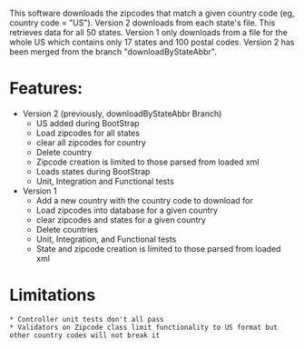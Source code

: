 This software downloads the zipcodes that match a given country code (eg, country code = "US").  Version 2 downloads from each state's file.  This retrieves data for all 50 states.  Version 1 only downloads from a file for the whole US which contains only 17 states and 100 postal codes.  Version 2 has been merged from the branch "downloadByStateAbbr".

# Features:
* Version 2 (previously, downloadByStateAbbr Branch)
    * US added during BootStrap
    * Load zipcodes for all states
    * clear all zipcodes for country
    * Delete country
    * Zipcode creation is limited to those parsed from loaded xml
    * Loads states during BootStrap
    * Unit, Integration and Functional tests
* Version 1
    * Add a new country with the country code to download for
    * Load zipcodes into database for a given country
    * clear zipcodes and states for a given country
    * Delete countries
    * Unit, Integration, and Functional tests
    * State and zipcode creation is limited to those parsed from loaded xml


# Limitations
    * Controller unit tests don't all pass
    * Validators on Zipcode class limit functionality to US format but other country codes will not break it

